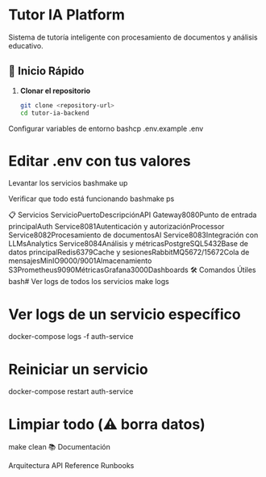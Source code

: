 ﻿# Tutor IA Platform

Sistema de tutoría inteligente con procesamiento de documentos y análisis educativo.

## 🚀 Inicio Rápido

1. **Clonar el repositorio**
   ```bash
   git clone <repository-url>
   cd tutor-ia-backend

Configurar variables de entorno
bashcp .env.example .env
# Editar .env con tus valores

Levantar los servicios
bashmake up

Verificar que todo está funcionando
bashmake ps


📋 Servicios
ServicioPuertoDescripciónAPI Gateway8080Punto de entrada principalAuth Service8081Autenticación y autorizaciónProcessor Service8082Procesamiento de documentosAI Service8083Integración con LLMsAnalytics Service8084Análisis y métricasPostgreSQL5432Base de datos principalRedis6379Cache y sesionesRabbitMQ5672/15672Cola de mensajesMinIO9000/9001Almacenamiento S3Prometheus9090MétricasGrafana3000Dashboards
🛠 Comandos Útiles
bash# Ver logs de todos los servicios
make logs

# Ver logs de un servicio específico
docker-compose logs -f auth-service

# Reiniciar un servicio
docker-compose restart auth-service

# Limpiar todo (⚠️ borra datos)
make clean
📚 Documentación

Arquitectura
API Reference
Runbooks
